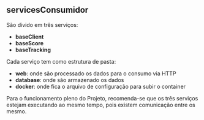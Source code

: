 ## servicesConsumidor

São divido em três serviços:

* **baseClient**
* **baseScore**
* **baseTracking**

Cada serviço tem como estrutura de pasta:

* **web**: onde são processado os dados para o consumo via HTTP
* **database**: onde são armazenado os dados
* **docker**: onde fica o arquivo de configuração para subir o container

Para o funcionamento pleno do Projeto, recomenda-se que os três serviços estejam executando ao mesmo tempo, pois existem comunicação entre os mesmo.
